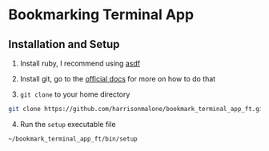 # Bookmarking Terminal App

## Installation and Setup

1. Install ruby, I recommend using [asdf](https://asdf-vm.com/)

2. Install git, go to the [official docs](https://git-scm.com/downloads) for more on how to do that

3. `git clone` to your home directory

```bash
git clone https://github.com/harrisonmalone/bookmark_terminal_app_ft.git ~/bookmark_terminal_app_ft
```

4. Run the `setup` executable file

```bash
~/bookmark_terminal_app_ft/bin/setup
```